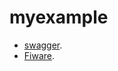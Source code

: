 # myexample

- [swagger](https://editor.swagger.io/?url=https://raw.githubusercontent.com/jpcoelhoATipbDOTpt/myexample/main/swagger.yaml).
- [Fiware](https://swagger.lab.fiware.org/?url=https://raw.githubusercontent.com/jpcoelhoATipbDOTpt/myexample/main/swagger.yaml).
